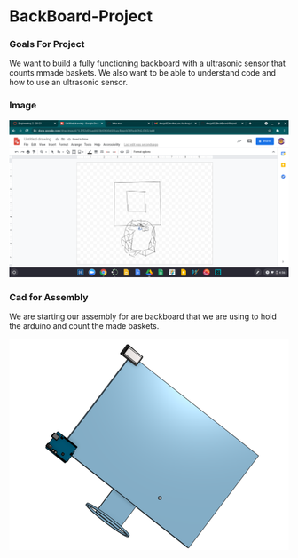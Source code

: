 # BackBoard-Project

### Goals For Project
We want to build a fully functioning backboard with a ultrasonic sensor that counts mmade baskets. We also want to be able to understand code and how to use an ultrasonic sensor.

### Image

<img src="Backboard Screenshot">


### Cad for Assembly
We are starting our assembly for are backboard that we are using to hold the arduino and count the made baskets.

<img src="Backboard.png">
